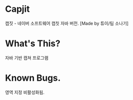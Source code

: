 # Capjit
캡짓 - 네이버 소프트웨어 캡칫 자바 버전. [Made by 튜이/팀 소나기]
# What's This?
자바 기반 캡쳐 프로그램
# Known Bugs.
영역 지정 비활성화됨.
